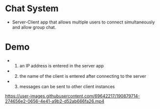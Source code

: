 # Chat System
- Server-Client app that allows multiple users to connect simultaneously and allow group chat.

# Demo
- 1. an IP address is entered in the server app
- 2. the name of the client is entered after connecting to the server
- 3. messages can be sent to other client instances

https://user-images.githubusercontent.com/69642217/190879714-274656e2-0656-4e41-a9b2-d52ab666fa26.mp4

